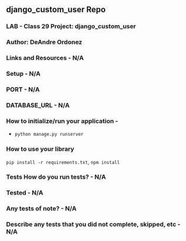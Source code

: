 ## django_custom_user Repo

### LAB - Class 29 Project: django_custom_user

### Author: DeAndre Ordonez

### Links and Resources - N/A

### Setup - N/A

### PORT - N/A

### DATABASE_URL - N/A

### How to initialize/run your application - 

- `python manage.py runserver`

### How to use your library

`pip install -r requirements.txt`,
`npm install`

### Tests How do you run tests? - N/A

### Tested - N/A

### Any tests of note? - N/A

### Describe any tests that you did not complete, skipped, etc - N/A

